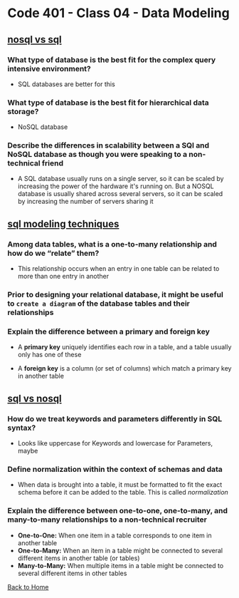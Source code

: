 # Code 401 - Class 04 - Data Modeling

## [nosql vs sql](https://www.thegeekstuff.com/2014/01/sql-vs-nosql-db/?utm_source=tuicool)

### What type of database is the best fit for the complex query intensive environment?

- SQL databases are better for this

### What type of database is the best fit for hierarchical data storage?

- NoSQL database

### Describe the differences in scalability between a SQl and NoSQL database as though you were speaking to a non-technical friend

- A SQL database usually runs on a single server, so it can be scaled by increasing the power of the hardware it's running on. But a NOSQL database is usually shared across several servers, so it can be scaled by increasing the number of servers sharing it

## [sql modeling techniques](https://www.essentialsql.com/get-ready-to-learn-sql-7-simplified-data-modeling/)

### Among data tables, what is a one-to-many relationship and how do we “relate” them?

- This relationship occurs when an entry in one table can be related to more than one entry in another

### Prior to designing your relational database, it might be useful to `create a diagram` of the database tables and their relationships

### Explain the difference between a primary and foreign key

- A **primary key** uniquely identifies each row in a table, and a table usually only has one of these

- A **foreign key** is a column (or set of columns) which match a primary key in another table

## [sql vs nosql](https://www.youtube.com/watch?v=ZS_kXvOeQ5Y)

### How do we treat keywords and parameters differently in SQL syntax?

- Looks like uppercase for Keywords and lowercase for Parameters, maybe

### Define normalization within the context of schemas and data

- When data is brought into a table, it must be formatted to fit the exact schema before it can be added to the table. This is called *normalization*

### Explain the difference between one-to-one, one-to-many, and many-to-many relationships to a non-technical recruiter

- **One-to-One:** When one item in a table corresponds to one item in another table
- **One-to-Many:** When an item in a table might be connected to several different items in another table (or tables)
- **Many-to-Many:** When multiple items in a table might be connected to several different items in other tables

[Back to Home](../README.md)
